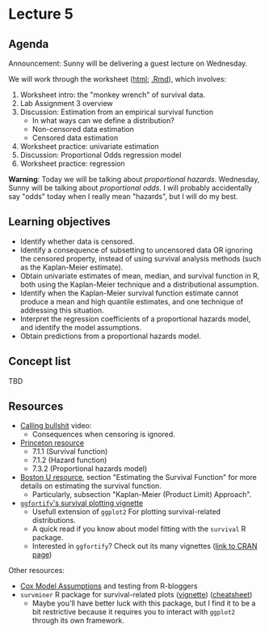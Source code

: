 # Lecture 5

## Agenda

Announcement: Sunny will be delivering a guest lecture on Wednesday.

We will work through the worksheet ([html](https://ubc-mds.github.io/DSCI_562/lec5/worksheet.nb.html); [.Rmd](https://raw.githubusercontent.com/UBC-MDS/DSCI_562/master/lec5/worksheet.Rmd)), which involves:

1. Worksheet intro: the "monkey wrench" of survival data.
2. Lab Assignment 3 overview
3. Discussion: Estimation from an empirical survival function
    - In what ways can we define a distribution?
    - Non-censored data estimation
    - Censored data estimation
4. Worksheet practice: univariate estimation
5. Discussion: Proportional Odds regression model
6. Worksheet practice: regression

__Warning__: Today we will be talking about _proportional hazards_. Wednesday, Sunny will be talking about _proportional odds_. I will probably accidentally say "odds" today when I really mean "hazards", but I will do my best.

## Learning objectives

- Identify whether data is censored.
- Identify a consequence of subsetting to uncensored data OR ignoring the censored property, instead of using survival analysis methods (such as the Kaplan-Meier estimate).
- Obtain univariate estimates of mean, median, and survival function in R, both using the Kaplan-Meier technique and a distributional assumption.
- Identify when the Kaplan-Meier survival function estimate cannot produce a mean and high quantile estimates, and one technique of addressing this situation.
- Interpret the regression coefficients of a proportional hazards model, and identify the model assumptions.
- Obtain predictions from a proportional hazards model.


## Concept list

TBD

## Resources

- [Calling bullshit](https://www.youtube.com/watch?v=ITWQ5psx9Sw&list=PLPnZfvKID1Sje5jWxt-4CSZD7bUI4gSPS&index=19&t=0s) video:
    - Consequences when censoring is ignored.
- [Princeton resource](https://data.princeton.edu/wws509/notes/c7.pdf)
    - 7.1.1 (Survival function) 
    - 7.1.2 (Hazard function) 
    - 7.3.2 (Proportional hazards model) 
- [Boston U resource](http://sphweb.bumc.bu.edu/otlt/MPH-Modules/BS/BS704_Survival/BS704_Survival_print.html), section "Estimating the Survival Function" for more details on estimating the survival function.
    - Particularly, subsection "Kaplan-Meier (Product Limit) Approach".
- [`ggfortify`'s survival plotting vignette](https://cran.r-project.org/web/packages/ggfortify/vignettes/plot_surv.html)
    - Usefull extension of `ggplot2` For plotting survival-related distributions.
    - A quick read if you know about model fitting with the `survival` R package.
    - Interested in `ggfortify`? Check out its many vignettes ([link to CRAN page](https://cran.r-project.org/web/packages/ggfortify/index.html))

Other resources:

- [Cox Model Assumptions](https://www.r-bloggers.com/cox-model-assumptions/) and testing from R-bloggers
- `survminer` R package for survival-related plots ([vignette](https://cran.r-project.org/web/packages/survminer/vignettes/Informative_Survival_Plots.html)) ([cheatsheet](https://rpkgs.datanovia.com/survminer/survminer_cheatsheet.pdf))
    - Maybe you'll have better luck with this package, but I find it to be a bit restrictive because it requires you to interact with `ggplot2` through its own framework.
